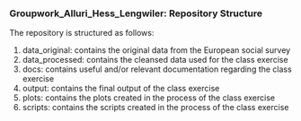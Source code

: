 ### Groupwork_Alluri_Hess_Lengwiler: Repository Structure

The repository is structured as follows:
1. data_original: contains the original data from the European social survey
2. data_processed: contains the cleansed data used for the class exercise 
3. docs: contains useful and/or relevant documentation regarding the class exercise
4. output: contains the final output of the class exercise
5. plots: contains the plots created in the process of the class exercise
6. scripts: contains the scripts created in the process of the class exercise


